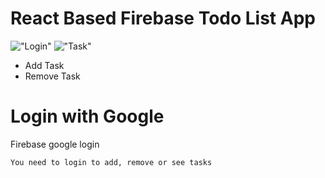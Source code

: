 
# React Based Firebase Todo List App
!["Login"](./screenshots/s1.jpg)
!["Task"](./screenshots/s2.jpg)
 * Add Task
 * Remove Task

# Login with Google
 Firebase google login
```
You need to login to add, remove or see tasks
```

